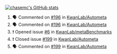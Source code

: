 [![chasemc's GitHub stats](https://github-readme-stats.vercel.app/api?username=chasemc)](https://github.com/anuraghazra/github-readme-stats)


<!--START_SECTION:activity-->
1. 🗣 Commented on [#196](https://github.com/KwanLab/Autometa/issues/196) in [KwanLab/Autometa](https://github.com/KwanLab/Autometa)
2. 🗣 Commented on [#196](https://github.com/KwanLab/Autometa/issues/196) in [KwanLab/Autometa](https://github.com/KwanLab/Autometa)
3. ❗️ Opened issue [#6](https://github.com/KwanLab/metaBenchmarks/issues/6) in [KwanLab/metaBenchmarks](https://github.com/KwanLab/metaBenchmarks)
4. ❗️ Closed issue [#199](https://github.com/KwanLab/Autometa/issues/199) in [KwanLab/Autometa](https://github.com/KwanLab/Autometa)
5. 🗣 Commented on [#199](https://github.com/KwanLab/Autometa/issues/199) in [KwanLab/Autometa](https://github.com/KwanLab/Autometa)
<!--END_SECTION:activity-->
